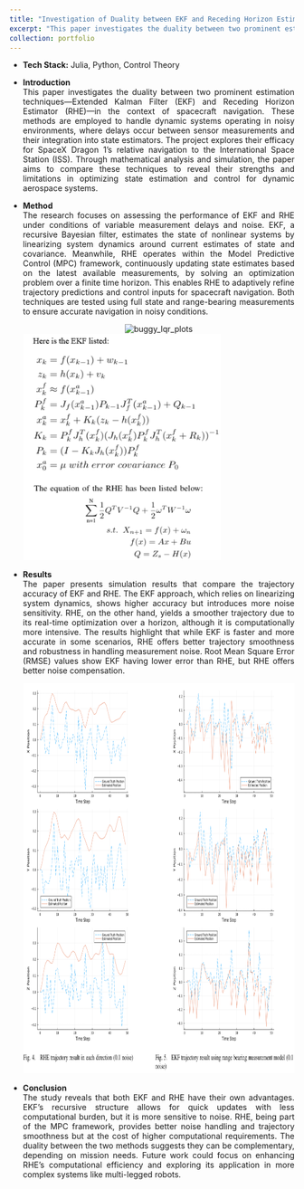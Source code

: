 ```yaml
---
title: "Investigation of Duality between EKF and Receding Horizon Estimator"
excerpt: "This paper investigates the duality between two prominent estimation techniques—Extended Kalman Filter (EKF) and Receding Horizon Estimator (RHE)—in the context of spacecraft navigation. <br/><img src='/images/dock.PNG'>"
collection: portfolio
---
```


* <b>Tech Stack:</b> Julia, Python, Control Theory

* <p style="text-align: justify;"><b>Introduction</b><br>This paper investigates the duality between two prominent estimation techniques—Extended Kalman Filter (EKF) and Receding Horizon Estimator (RHE)—in the context of spacecraft navigation. These methods are employed to handle dynamic systems operating in noisy environments, where delays occur between sensor measurements and their integration into state estimators. The project explores their efficacy for SpaceX Dragon 1’s relative navigation to the International Space Station (ISS). Through mathematical analysis and simulation, the paper aims to compare these techniques to reveal their strengths and limitations in optimizing state estimation and control for dynamic aerospace systems.</p>
  
* <p style="text-align: justify;"><b>Method</b><br>The research focuses on assessing the performance of EKF and RHE under conditions of variable measurement delays and noise. EKF, a recursive Bayesian filter, estimates the state of nonlinear systems by linearizing system dynamics around current estimates of state and covariance. Meanwhile, RHE operates within the Model Predictive Control (MPC) framework, continuously updating state estimates based on the latest available measurements, by solving an optimization problem over a finite time horizon. This enables RHE to adaptively refine trajectory predictions and control inputs for spacecraft navigation. Both techniques are tested using full state and range-bearing measurements to ensure accurate navigation in noisy conditions.</p>

    <div style="text-align:center">
    <img src="https://wangqihan2000.github.io/wqh.github.io/images/MPC.PNG" alt="buggy_lqr_plots" style="width:400px;height:230px;">
    </div>
    
    <img src="/images/EKF_RHE.png" alt="buggy_lqr_plots" style="width:350px;height:400px;">
    </div>
    
* <p style="text-align: justify;"><b>Results</b><br>The paper presents simulation results that compare the trajectory accuracy of EKF and RHE. The EKF approach, which relies on linearizing system dynamics, shows higher accuracy but introduces more noise sensitivity. RHE, on the other hand, yields a smoother trajectory due to its real-time optimization over a horizon, although it is computationally more intensive. The results highlight that while EKF is faster and more accurate in some scenarios, RHE offers better trajectory smoothness and robustness in handling measurement noise. Root Mean Square Error (RMSE) values show EKF having lower error than RHE, but RHE offers better noise compensation.</p>

    <div style="text-align:center">
    <img src="/images/traj.PNG" alt="buggy_lqr_plots" style="width:790px;height:690px;">
    </div>

* <p style="text-align: justify;"><b>Conclusion</b><br>The study reveals that both EKF and RHE have their own advantages. EKF’s recursive structure allows for quick updates with less computational burden, but it is more sensitive to noise. RHE, being part of the MPC framework, provides better noise handling and trajectory smoothness but at the cost of higher computational requirements. The duality between the two methods suggests they can be complementary, depending on mission needs. Future work could focus on enhancing RHE’s computational efficiency and exploring its application in more complex systems like multi-legged robots.</p>
